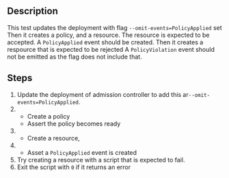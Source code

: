 ## Description

This test updates the deployment with flag `--omit-events=PolicyApplied` set
Then it creates a policy, and a resource.
The resource is expected to be accepted.
A `PolicyApplied` event should be created.
Then it creates a respource that is expected to be rejected
A `PolicyViolation` event should not be emitted as the flag does not include that.

## Steps

1.  Update the deployment of admission controller to add this ar`--omit-events=PolicyApplied`.  
2.  - Create a policy
    - Assert the policy becomes ready
3.  - Create a resource,
4.  - Asset a `PolicyApplied` event is created
5.  Try creating a resource with a script that is expected to fail.
6.  Exit the script with `0` if it returns an error
